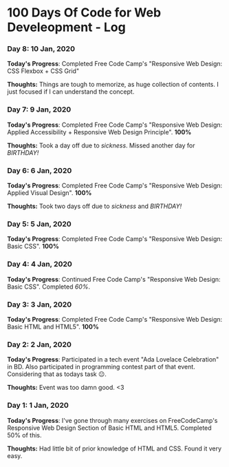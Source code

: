 # 100 Days Of Code for Web Develeopment - Log

<!--
### Day 8: 9 Jan, 2020

**Today's Progress**: Completed Free Code Camp's "Responsive Web Design: CSS Flexbox +  CSS Grid"

**Thoughts:** Things are tough to memorize, as huge collection of contents. I just focused if I can understand the concept.
-->

### Day 8: 10 Jan, 2020

**Today's Progress**: Completed Free Code Camp's "Responsive Web Design: CSS Flexbox +  CSS Grid"

**Thoughts:** Things are tough to memorize, as huge collection of contents. I just focused if I can understand the concept. 


### Day 7: 9 Jan, 2020

**Today's Progress**: Completed Free Code Camp's "Responsive Web Design: Applied Accessibility + Responsive Web Design Principle". **100%**

**Thoughts:** Took a day off due to *sickness*. Missed another day for *BIRTHDAY!*


### Day 6: 6 Jan, 2020

**Today's Progress**: Completed Free Code Camp's "Responsive Web Design: Applied Visual Design". **100%**

**Thoughts:** Took two days off due to *sickness* and *BIRTHDAY!*


### Day 5: 5 Jan, 2020

**Today's Progress**: Completed Free Code Camp's "Responsive Web Design: Basic CSS". **100%**


### Day 4: 4 Jan, 2020

**Today's Progress**: Continued Free Code Camp's "Responsive Web Design: Basic CSS". Completed *60%*.


### Day 3: 3 Jan, 2020

**Today's Progress**: Completed Free Code Camp's "Responsive Web Design: Basic HTML and HTML5". **100%**


### Day 2: 2 Jan, 2020

**Today's Progress**: Participated in a tech event "Ada Lovelace Celebration" in BD. Also participated in programming contest part of that event. Considering that as todays task 😐.

**Thoughts:** Event was too damn good. <3

### Day 1: 1 Jan, 2020

**Today's Progress**: I've gone through many exercises on FreeCodeCamp's Responsive Web Design Section of Basic HTML and HTML5. Completed 50% of this.

**Thoughts:** Had little bit of prior knowledge of HTML and CSS. Found it very easy.

<!--### Day 0: February 30, 2016 (Example 1)
##### (delete me or comment me out)

**Today's Progress**: Fixed CSS, worked on canvas functionality for the app.

**Thoughts:** I really struggled with CSS, but, overall, I feel like I am slowly getting better at it. Canvas is still new for me, but I managed to figure out some basic functionality.

**Link to work:** [Calculator App](http://www.example.com)

### Day 0: February 30, 2016 (Example 2)
##### (delete me or comment me out)

**Today's Progress**: Fixed CSS, worked on canvas functionality for the app.

**Thoughts**: I really struggled with CSS, but, overall, I feel like I am slowly getting better at it. Canvas is still new for me, but I managed to figure out some basic functionality.

**Link(s) to work**: [Calculator App](http://www.example.com)


### Day 1: June 27, Monday

**Today's Progress**: I've gone through many exercises on FreeCodeCamp.

**Thoughts** I've recently started coding, and it's a great feeling when I finally solve an algorithm challenge after a lot of attempts and hours spent.

**Link(s) to work**
1. [Find the Longest Word in a String](https://www.freecodecamp.com/challenges/find-the-longest-word-in-a-string)
2. [Title Case a Sentence](https://www.freecodecamp.com/challenges/title-case-a-sentence)
-->
